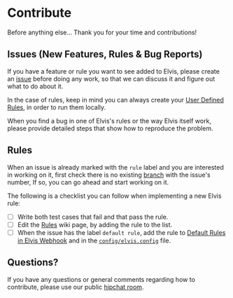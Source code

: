 # Contribute

Before anything else... Thank you for your time and contributions!

## Issues (New Features, Rules & Bug Reports)

If you have a feature or rule you want to see added to Elvis, please create an
[issue](https://github.com/inaka/elvis/issues) before doing any work, so that we can discuss it and figure
out what to do about it.

In the case of rules, keep in mind you can always create your [User Defined Rules](https://github.com/inaka/elvis#user-defined-rules), in order to run them locally.

When you find a bug in one of Elvis's rules or the way Elvis itself work, please provide detailed steps
that show how to reproduce the problem.

## Rules

When an issue is already marked with the `rule` label and you are interested in working on it, first check
there is no existing [branch](https://github.com/inaka/elvis/branches) with the issue's number, If so, you
can go ahead and start working on it.

The following is a checklist you can follow when implementing a new Elvis rule:

- [ ] Write both test cases that fail and that pass the rule.
- [ ] Edit the [Rules](https://github.com/inaka/elvis/wiki/Rules) wiki page, by adding the rule to the list.
- [ ] When the issue has the label `default rule`, add the rule to [Default Rules in Elvis Webhook](https://github.com/inaka/elvis/wiki/Default-Rules-in-Elvis-Webhook) and in the [`config/elvis.config`](https://github.com/inaka/elvis/blob/HEAD/config/elvis.config) file.

## Questions?

If you have any questions or general comments regarding how to contribute, please use our public [hipchat room](http://inaka.net/hipchat).
